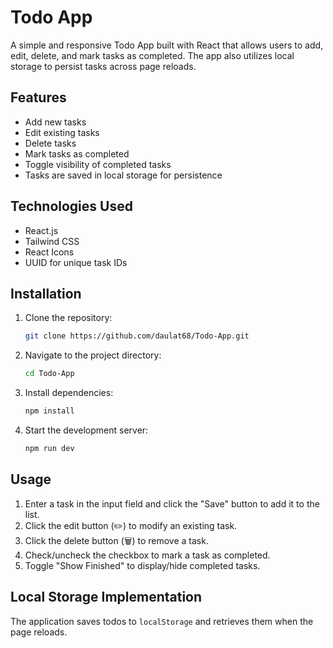 # Todo App

A simple and responsive Todo App built with React that allows users to add, edit, delete, and mark tasks as completed. The app also utilizes local storage to persist tasks across page reloads.

## Features

- Add new tasks
- Edit existing tasks
- Delete tasks
- Mark tasks as completed
- Toggle visibility of completed tasks
- Tasks are saved in local storage for persistence

## Technologies Used

- React.js
- Tailwind CSS
- React Icons
- UUID for unique task IDs

## Installation

1. Clone the repository:
   ```bash
   git clone https://github.com/daulat68/Todo-App.git
   ```
2. Navigate to the project directory:
   ```bash
   cd Todo-App
   ```
3. Install dependencies:
   ```bash
   npm install
   ```
4. Start the development server:
   ```bash
   npm run dev
   ```

## Usage

1. Enter a task in the input field and click the "Save" button to add it to the list.
2. Click the edit button (✏️) to modify an existing task.
3. Click the delete button (🗑️) to remove a task.
4. Check/uncheck the checkbox to mark a task as completed.
5. Toggle "Show Finished" to display/hide completed tasks.


## Local Storage Implementation

The application saves todos to `localStorage` and retrieves them when the page reloads.



